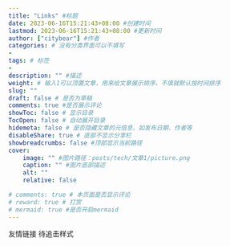 ```yaml
---
title: "Links" #标题
date: 2023-06-16T15:21:43+08:00 #创建时间
lastmod: 2023-06-16T15:21:43+08:00 #更新时间
author: ["citybear"] #作者
categories: # 没有分类界面可以不填写
- 
tags: # 标签
- 
description: "" #描述
weight: # 输入1可以顶置文章，用来给文章展示排序，不填就默认按时间排序
slug: ""
draft: false # 是否为草稿
comments: true #是否展示评论
showToc: false # 显示目录
TocOpen: false # 自动展开目录
hidemeta: false # 是否隐藏文章的元信息，如发布日期、作者等
disableShare: true # 底部不显示分享栏
showbreadcrumbs: false #顶部显示当前路径
cover:
    image: "" #图片路径：posts/tech/文章1/picture.png
    caption: "" #图片底部描述
    alt: ""
    relative: false

# comments: true # 本页面是否显示评论
# reward: true # 打赏
# mermaid: true #是否开启mermaid
---
```


<div>
友情链接 待追击样式
</div>